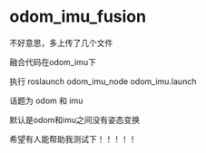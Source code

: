 # odom_imu_fusion

不好意思，多上传了几个文件

融合代码在odom_imu下

执行 roslaunch odom_imu_node odom_imu.launch


话题为 odom 和 imu

默认是odom和imu之间没有姿态变换

希望有人能帮助我测试下！！！！！
